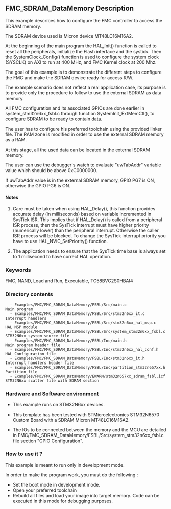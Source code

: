## <b>FMC_SDRAM_DataMemory Description</b>

This example describes how to configure the FMC controller to access the SDRAM memory.

The SDRAM device used is Micron device MT48LC16M16A2.

At the beginning of the main program the HAL_Init() function is called to reset
all the peripherals, initialize the Flash interface and the systick.
Then the SystemClock_Config() function is used to configure the system
clock (SYSCLK) on AXI to run at 400 MHz, and FMC Kernel clock at 200 Mhz.

The goal of this example is to demonstrate the different steps to configure the FMC
and make the SDRAM device ready for access R/W.

The example scenario does not reflect a real application case, its purpose is to
provide only the procedure to follow to use the external SDRAM as data memory.

All FMC configuration and its associated GPIOs are done earlier in system_stm32n6xx_fsbl.c
through function SystemInit_ExtMemCtl(), to configure SDRAM to be ready to contain data.

The user has to configure his preferred toolchain using the provided linker file.
The RAM zone is modified in order to use the external SDRAM memory as a RAM.

At this stage, all the used data can be located in the external SDRAM memory.

The user can use the debugger's watch to evaluate "uwTabAddr" variable value which should be above 0xC0000000.

If uwTabAddr value is in the external SDRAM memory, GPIO PG7 is ON, otherwise the GPIO PG6 is ON.

#### <b>Notes</b>

 1. Care must be taken when using HAL_Delay(), this function provides accurate delay (in milliseconds)
    based on variable incremented in SysTick ISR. This implies that if HAL_Delay() is called from
    a peripheral ISR process, then the SysTick interrupt must have higher priority (numerically lower)
    than the peripheral interrupt. Otherwise the caller ISR process will be blocked.
    To change the SysTick interrupt priority you have to use HAL_NVIC_SetPriority() function.

2. The application needs to ensure that the SysTick time base is always set to 1 millisecond
    to have correct HAL operation.


### <b>Keywords</b>

FMC, NAND, Load and Run, Executable, TC58BVG2S0HBAI4

### <b>Directory contents</b>

      - Examples/FMC/FMC_SDRAM_DataMemory/FSBL/Src/main.c                         Main program
      - Examples/FMC/FMC_SDRAM_DataMemory/FSBL/Src/stm32n6xx_it.c                 Interrupt handlers
      - Examples/FMC/FMC_SDRAM_DataMemory/FSBL/Src/stm32n6xx_hal_msp.c            HAL MSP module
      - Examples/FMC/FMC_SDRAM_DataMemory/FSBL/Src/system_stm32n6xx_fsbl.c        STM32N6xx system source file
      - Examples/FMC/FMC_SDRAM_DataMemory/FSBL/Inc/main.h                         Main program header file
      - Examples/FMC/FMC_SDRAM_DataMemory/FSBL/Inc/stm32n6xx_hal_conf.h           HAL Configuration file
      - Examples/FMC/FMC_SDRAM_DataMemory/FSBL/Inc/stm32n6xx_it.h                 Interrupt handlers header file
      - Examples/FMC/FMC_SDRAM_DataMemory/FSBL/Inc/partition_stm32n657xx.h        Partition file
      - Examples/FMC/FMC_SDRAM_DataMemory/EWARM/stm32n657xx_sdram_fsbl.icf        STM32N6xx scatter file with SDRAM section


### <b>Hardware and Software environment</b>

  - This example runs on STM32N6xx devices.

  - This template has been tested with STMicroelectronics STM32N6570 Custom Board with a SDRAM Micron MT48LC16M16A2.

  - The IOs to be connected between the memory and the MCU are detailed in
     FMC/FMC_SDRAM_DataMemory/FSBL/Src/system_stm32n6xx_fsbl.c file section "GPIO Configuration".


### <b>How to use it ?</b>

This example is meant to run only in development mode.

In order to make the program work, you must do the following :

 - Set the boot mode in development mode.
 - Open your preferred toolchain
 - Rebuild all files and load your image into target memory. Code can be executed in this mode for debugging purposes.

